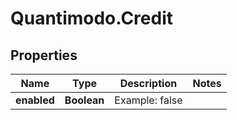 # Quantimodo.Credit

## Properties
Name | Type | Description | Notes
------------ | ------------- | ------------- | -------------
**enabled** | **Boolean** | Example: false | 


